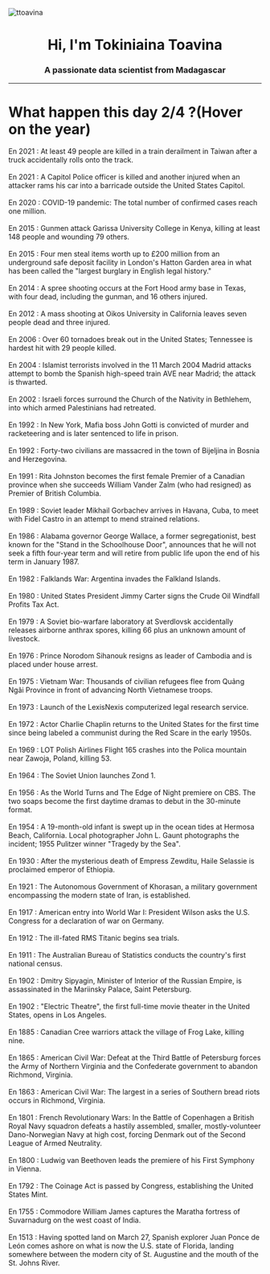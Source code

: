 
<p align="left"> <img src="https://komarev.com/ghpvc/?username=ttoavina&label=Profile%20views&color=0e75b6&style=flat" alt="ttoavina" /> </p>
<h1 align="center">Hi, I'm Tokiniaina Toavina</h1>
<h3 align="center">A passionate data scientist from Madagascar</h3>
    
<hr/>
<h1> What happen this day 2/4 ?(Hover on the year)</h1>

En 2021 : At least 49 people are killed in a train derailment in Taiwan after a truck accidentally rolls onto the track.
<br/><br/>
En 2021 : A Capitol Police officer is killed and another injured when an attacker rams his car into a barricade outside the United States Capitol.
<br/><br/>
En 2020 : COVID-19 pandemic: The total number of confirmed cases reach one million.
<br/><br/>
En 2015 : Gunmen attack Garissa University College in Kenya, killing at least 148 people and wounding 79 others.
<br/><br/>
En 2015 : Four men steal items worth up to £200 million from an underground safe deposit facility in London's Hatton Garden area in what has been called the "largest burglary in English legal history."
<br/><br/>
En 2014 : A spree shooting occurs at the Fort Hood army base in Texas, with four dead, including the gunman, and 16 others injured.
<br/><br/>
En 2012 : A mass shooting at Oikos University in California leaves seven people dead and three injured.
<br/><br/>
En 2006 : Over 60 tornadoes break out in the United States; Tennessee is hardest hit with 29 people killed.
<br/><br/>
En 2004 : Islamist terrorists involved in the 11 March 2004 Madrid attacks attempt to bomb the Spanish high-speed train AVE near Madrid; the attack is thwarted.
<br/><br/>
En 2002 : Israeli forces surround the Church of the Nativity in Bethlehem, into which armed Palestinians had retreated.
<br/><br/>
En 1992 : In New York, Mafia boss John Gotti is convicted of murder and racketeering and is later sentenced to life in prison.
<br/><br/>
En 1992 : Forty-two civilians are massacred in the town of Bijeljina in Bosnia and Herzegovina.
<br/><br/>
En 1991 : Rita Johnston becomes the first female Premier of a Canadian province when she succeeds William Vander Zalm (who had resigned) as Premier of British Columbia.
<br/><br/>
En 1989 : Soviet leader Mikhail Gorbachev arrives in Havana, Cuba, to meet with Fidel Castro in an attempt to mend strained relations.
<br/><br/>
En 1986 : Alabama governor George Wallace, a former segregationist, best known for the "Stand in the Schoolhouse Door", announces that he will not seek a fifth four-year term and will retire from public life upon the end of his term in January 1987.
<br/><br/>
En 1982 : Falklands War: Argentina invades the Falkland Islands.
<br/><br/>
En 1980 : United States President Jimmy Carter signs the Crude Oil Windfall Profits Tax Act.
<br/><br/>
En 1979 : A Soviet bio-warfare laboratory at Sverdlovsk accidentally releases airborne anthrax spores, killing 66 plus an unknown amount of livestock.
<br/><br/>
En 1976 : Prince Norodom Sihanouk resigns as leader of Cambodia and is placed under house arrest.
<br/><br/>
En 1975 : Vietnam War: Thousands of civilian refugees flee from Quảng Ngãi Province in front of advancing North Vietnamese troops.
<br/><br/>
En 1973 : Launch of the LexisNexis computerized legal research service.
<br/><br/>
En 1972 : Actor Charlie Chaplin returns to the United States for the first time since being labeled a communist during the Red Scare in the early 1950s.
<br/><br/>
En 1969 : LOT Polish Airlines Flight 165 crashes into the Polica mountain near Zawoja, Poland, killing 53.
<br/><br/>
En 1964 : The Soviet Union launches Zond 1.
<br/><br/>
En 1956 : As the World Turns and The Edge of Night premiere on CBS. The two soaps become the first daytime dramas to debut in the 30-minute format.
<br/><br/>
En 1954 : A 19-month-old infant is swept up in the ocean tides at Hermosa Beach, California. Local photographer John L. Gaunt photographs the incident; 1955 Pulitzer winner "Tragedy by the Sea".
<br/><br/>
En 1930 : After the mysterious death of Empress Zewditu, Haile Selassie is proclaimed emperor of Ethiopia.
<br/><br/>
En 1921 : The Autonomous Government of Khorasan, a military government encompassing the modern state of Iran, is established.
<br/><br/>
En 1917 : American entry into World War I: President Wilson asks the U.S. Congress for a declaration of war on Germany.
<br/><br/>
En 1912 : The ill-fated RMS Titanic begins sea trials.
<br/><br/>
En 1911 : The Australian Bureau of Statistics conducts the country's first national census.
<br/><br/>
En 1902 : Dmitry Sipyagin, Minister of Interior of the Russian Empire, is assassinated in the Mariinsky Palace, Saint Petersburg.
<br/><br/>
En 1902 : "Electric Theatre", the first full-time movie theater in the United States, opens in Los Angeles.
<br/><br/>
En 1885 : Canadian Cree warriors attack the village of Frog Lake, killing nine.
<br/><br/>
En 1865 : American Civil War: Defeat at the Third Battle of Petersburg forces the Army of Northern Virginia and the Confederate government to abandon Richmond, Virginia.
<br/><br/>
En 1863 : American Civil War: The largest in a series of Southern bread riots occurs in Richmond, Virginia.
<br/><br/>
En 1801 : French Revolutionary Wars: In the Battle of Copenhagen a British Royal Navy squadron defeats a hastily assembled, smaller, mostly-volunteer Dano-Norwegian Navy at high cost, forcing Denmark out of the Second League of Armed Neutrality.
<br/><br/>
En 1800 : Ludwig van Beethoven leads the premiere of his First Symphony in Vienna.
<br/><br/>
En 1792 : The Coinage Act is passed by Congress, establishing the United States Mint.
<br/><br/>
En 1755 : Commodore William James captures the Maratha fortress of Suvarnadurg on the west coast of India.
<br/><br/>
En 1513 : Having spotted land on March 27, Spanish explorer Juan Ponce de León comes ashore on what is now the U.S. state of Florida, landing somewhere between the modern city of St. Augustine and the mouth of the St. Johns River.
<br/><br/>
